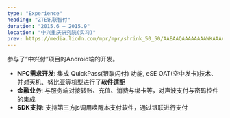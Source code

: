 ```yaml
---
type: "Experience"
heading: "ZTE讯联智付"
duration: "2015.6 – 2015.9"
location: "中兴重庆研究院(实习)"
prev: https://media.licdn.com/mpr/mpr/shrink_50_50/AAEAAQAAAAAAAAWKAAAAJDdlMTE1YjIwLWFmNTUtNDY2OS05OWYwLWI5MzhjMjU5NjYwYw.png
---
```


参与了“中兴付”项目的Android端的开发。

* **NFC需求开发**: 集成 QuickPass(银联闪付) 功能, eSE OAT(空中发卡)技术、并对天机、努比亚等机型进行了**软件适配**
* **金融业务**: 与服务端对接转账、充值、消费与绑卡等，对声波支付与密码控件的集成
* **SDK支持**: 支持第三方js调用唤醒本支付软件，通过银联进行支付

